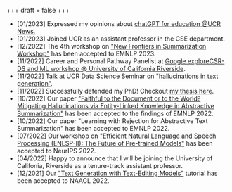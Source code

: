 +++
draft = false
+++

-   [01/2023] Expressed my opinions about [chatGPT for education @UCR News.](https://news.ucr.edu/articles/2023/01/24/chatgpt-threat-education)
-   [01/2023] Joined UCR as an assistant professor in the CSE department.
-   [12/2022] The 4th workshop on ["New Frontiers in Summarization Workshop"](https://newsumm.github.io/2023/) has been accepted to EMNLP 2023.
-   [11/2022] Career and Personal Pathway Panelist at [Google exploreCSR-DS and ML workshop @ University of California Riverside](https://sites.google.com/view/explorecsr2022ucr).
-   [11/2022] Talk at UCR Data Science Seminar on ["hallucinations in text generation"](https://datascience.ucr.edu/news/2022/11/18/are-hallucinations-text-generation-always-undesirable-perspective-text-elaboration).
-   [11/2022] Successfully defended my PhD! Checkout [my thesis here](/phd_thesis/).
-   [10/2022] Our paper ["Faithful to the Document or to the World? Mitigating Hallucinations via Entity-Linked Knowledge in Abstractive Summarization"](https://arxiv.org/abs/2204.13761) has been accepted to the findings of EMNLP 2022.
-   [10/2022] Our paper "Learning with Rejection for Abstractive Text Summarization" has been accepted to EMNLP 2022.
-   [07/2022] Our workshop on ["Efficient Natural Language and Speech Processing (ENLSP-II): The Future of Pre-trained Models"](https://neurips2022-enlsp.github.io/) has been accepted to NeurIPS 2022.
-   [04/2022] Happy to announce that I will be joining the University of Califonia, Riverside as a tenure-track assistant professor.
-   [12/2021] Our ["Text Generation with Text-Editing Models"](https://text-editing.github.io/) tutorial has been accepted to NAACL 2022.
